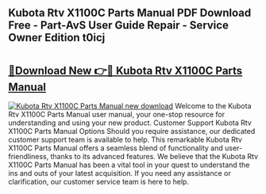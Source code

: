 ## Kubota Rtv X1100C Parts Manual PDF Download Free - Part-AvS User Guide Repair - Service Owner Edition t0icj

# <h2><a href="http://bc96602.oget.top/?id=Kubota+Rtv+X1100C+Parts+Manual">🔗Download New 👉🔴 Kubota Rtv X1100C Parts Manual</a></h2>

[![Kubota Rtv X1100C Parts Manual new download](https://i.imgur.com/5g1atiW.png)](http://bc96602.oget.top/?id=Kubota+Rtv+X1100C+Parts+Manual)
Welcome to the Kubota Rtv X1100C Parts Manual user manual, your one-stop resource for understanding and using your new product. Customer Support Kubota Rtv X1100C Parts Manual Options Should you require assistance, our dedicated customer support team is available to help. This remarkable Kubota Rtv X1100C Parts Manual offers a seamless blend of functionality and user-friendliness, thanks to its advanced features. We believe that the Kubota Rtv X1100C Parts Manual has been a vital tool in your quest to understand the ins and outs of your latest acquisition. If you need any assistance or clarification, our customer service team is here to help.
